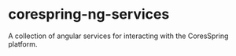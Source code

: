 # corespring-ng-services

A collection of angular services for interacting with the CoresSpring platform.